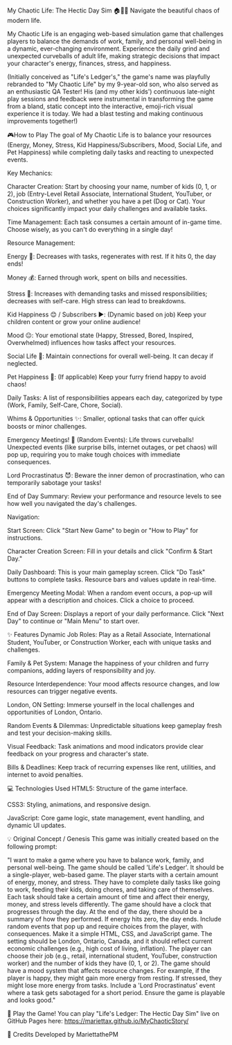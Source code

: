 My Chaotic Life: The Hectic Day Sim 🏠💼👶
Navigate the beautiful chaos of modern life.

My Chaotic Life is an engaging web-based simulation game that challenges players to balance the demands of work, family, and personal well-being in a dynamic, ever-changing environment. Experience the daily grind and unexpected curveballs of adult life, making strategic decisions that impact your character's energy, finances, stress, and happiness.

(Initially conceived as "Life's Ledger's," the game's name was playfully rebranded to "My Chaotic Life" by my 9-year-old son, who also served as an enthusiastic QA Tester! His (and my other kids') continuous late-night play sessions and feedback were instrumental in transforming the game from a bland, static concept into the interactive, emoji-rich visual experience it is today. We had a blast testing and making continuous improvements together!)

🎮How to Play
The goal of My Chaotic Life is to balance your resources (Energy, Money, Stress, Kid Happiness/Subscribers, Mood, Social Life, and Pet Happiness) while completing daily tasks and reacting to unexpected events.

Key Mechanics:

Character Creation: Start by choosing your name, number of kids (0, 1, or 2), job (Entry-Level Retail Associate, International Student, YouTuber, or Construction Worker), and whether you have a pet (Dog or Cat). Your choices significantly impact your daily challenges and available tasks.

Time Management: Each task consumes a certain amount of in-game time. Choose wisely, as you can't do everything in a single day!

Resource Management:

Energy 🔋: Decreases with tasks, regenerates with rest. If it hits 0, the day ends!

Money 💰: Earned through work, spent on bills and necessities.

Stress 🤯: Increases with demanding tasks and missed responsibilities; decreases with self-care. High stress can lead to breakdowns.

Kid Happiness 😊 / Subscribers ▶️: (Dynamic based on job) Keep your children content or grow your online audience!

Mood 😐: Your emotional state (Happy, Stressed, Bored, Inspired, Overwhelmed) influences how tasks affect your resources.

Social Life 🤝: Maintain connections for overall well-being. It can decay if neglected.

Pet Happiness 🐾: (If applicable) Keep your furry friend happy to avoid chaos!

Daily Tasks: A list of responsibilities appears each day, categorized by type (Work, Family, Self-Care, Chore, Social).

Whims & Opportunities ✨: Smaller, optional tasks that can offer quick boosts or minor challenges.

Emergency Meetings! 🚨 (Random Events): Life throws curveballs! Unexpected events (like surprise bills, internet outages, or pet chaos) will pop up, requiring you to make tough choices with immediate consequences.

Lord Procrastinatus 😈: Beware the inner demon of procrastination, who can temporarily sabotage your tasks!

End of Day Summary: Review your performance and resource levels to see how well you navigated the day's challenges.

Navigation:

Start Screen: Click "Start New Game" to begin or "How to Play" for instructions.

Character Creation Screen: Fill in your details and click "Confirm & Start Day."

Daily Dashboard: This is your main gameplay screen. Click "Do Task" buttons to complete tasks. Resource bars and values update in real-time.

Emergency Meeting Modal: When a random event occurs, a pop-up will appear with a description and choices. Click a choice to proceed.

End of Day Screen: Displays a report of your daily performance. Click "Next Day" to continue or "Main Menu" to start over.

✨ Features
Dynamic Job Roles: Play as a Retail Associate, International Student, YouTuber, or Construction Worker, each with unique tasks and challenges.

Family & Pet System: Manage the happiness of your children and furry companions, adding layers of responsibility and joy.

Resource Interdependence: Your mood affects resource changes, and low resources can trigger negative events.

London, ON Setting: Immerse yourself in the local challenges and opportunities of London, Ontario.

Random Events & Dilemmas: Unpredictable situations keep gameplay fresh and test your decision-making skills.

Visual Feedback: Task animations and mood indicators provide clear feedback on your progress and character's state.

Bills & Deadlines: Keep track of recurring expenses like rent, utilities, and internet to avoid penalties.

💻 Technologies Used
HTML5: Structure of the game interface.

CSS3: Styling, animations, and responsive design.

JavaScript: Core game logic, state management, event handling, and dynamic UI updates.

💡 Original Concept / Genesis
This game was initially created based on the following prompt:

"I want to make a game where you have to balance work, family, and personal well-being. The game should be called 'Life's Ledger'. It should be a single-player, web-based game. The player starts with a certain amount of energy, money, and stress. They have to complete daily tasks like going to work, feeding their kids, doing chores, and taking care of themselves. Each task should take a certain amount of time and affect their energy, money, and stress levels differently. The game should have a clock that progresses through the day. At the end of the day, there should be a summary of how they performed. If energy hits zero, the day ends. Include random events that pop up and require choices from the player, with consequences. Make it a simple HTML, CSS, and JavaScript game. The setting should be London, Ontario, Canada, and it should reflect current economic challenges (e.g., high cost of living, inflation). The player can choose their job (e.g., retail, international student, YouTuber, construction worker) and the number of kids they have (0, 1, or 2). The game should have a mood system that affects resource changes. For example, if the player is happy, they might gain more energy from resting. If stressed, they might lose more energy from tasks. Include a 'Lord Procrastinatus' event where a task gets sabotaged for a short period. Ensure the game is playable and looks good."

🔗 Play the Game!
You can play "Life's Ledger: The Hectic Day Sim" live on GitHub Pages here:
https://mariettax.github.io/MyChaoticStory/

💖 Credits
Developed by MariettathePM
